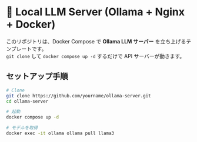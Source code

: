 # 🦙 Local LLM Server (Ollama + Nginx + Docker)

このリポジトリは、Docker Compose で **Ollama LLM サーバー** を立ち上げるテンプレートです。  
`git clone` して `docker compose up -d` するだけで API サーバーが動きます。

## セットアップ手順

```bash
# Clone
git clone https://github.com/yourname/ollama-server.git
cd ollama-server

# 起動
docker compose up -d

# モデルを取得
docker exec -it ollama ollama pull llama3
